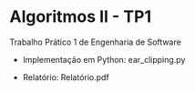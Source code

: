 # Algoritmos II - TP1 

Trabalho Prático 1 de Engenharia de Software

- Implementação em Python: ear_clipping.py

- Relatório: Relatório.pdf
